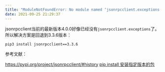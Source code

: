 ```yaml
---
title: "ModuleNotFoundError: No module named ‘jsonrpcclient.exceptions‘"
date: 2021-09-25 21:29:37
---
```


jsonrpcclient当前的最新版本4.0.0好像已经没有`jsonrpcclient.exceptions`了。所以解决方案是回退到3.3.6版本：

```shell
pip3 install jsonrpcclient==3.3.6
```

参考文献：

<https://pypi.org/project/jsonrpcclient/#history>
[pip install 安装指定版本的包](https://blog.csdn.net/youcharming/article/details/51073911)
